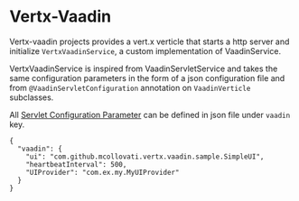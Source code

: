 # Vertx-Vaadin

Vertx-vaadin projects provides a vert.x verticle that starts a http server and initialize `VertxVaadinService`,
a custom implementation of VaadinService.

VertxVaadinService is inspired from VaadinServletService and takes the same configuration parameters in the form
of a json configuration file and from `@VaadinServletConfiguration` annotation on `VaadinVerticle` subclasses.

All [Servlet Configuration Parameter](https://vaadin.com/docs/-/part/framework/application/application-environment.html#application.environment.parameters)
 can be defined in json file under `vaadin` key.
 
```
{
  "vaadin": {
    "ui": "com.github.mcollovati.vertx.vaadin.sample.SimpleUI",
    "heartbeatInterval": 500,
    "UIProvider": "com.ex.my.MyUIProvider"
  }
}
``` 

 
